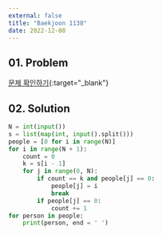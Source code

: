 ```yaml
---
external: false
title: "Baekjoon 1138"
date: 2022-12-08
---
```


## 01. Problem

[문제 확인하기](https://www.acmicpc.net/problem/1138){:target="_blank"}

## 02. Solution

```Python
N = int(input())
s = list(map(int, input().split()))
people = [0 for i in range(N)]
for i in range(N + 1):
    count = 0
    k = s[i - 1]
    for j in range(0, N):
        if count == k and people[j] == 0:
            people[j] = i
            break
        if people[j] == 0:
            count += 1
for person in people:
    print(person, end = ' ')
```
